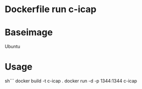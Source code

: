 Dockerfile run c-icap
======================

Baseimage
======================
Ubuntu

Usage
======================
sh```
docker build -t c-icap .
docker run -d -p 1344:1344 c-icap
```
